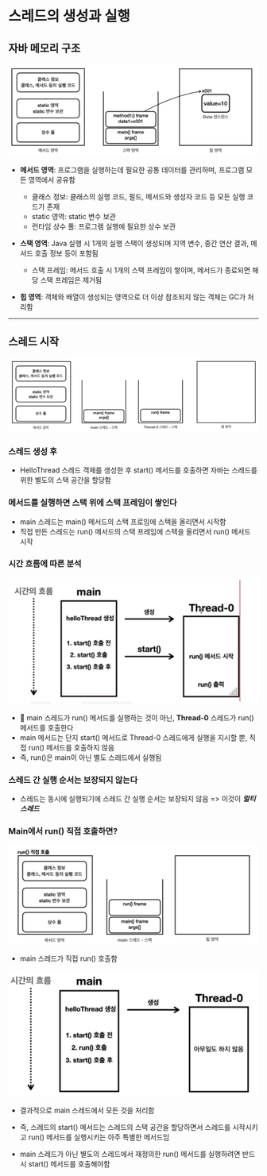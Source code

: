 # 스레드의 생성과 실행

## 자바 메모리 구조
![img_3.png](img_3.png)

* **메서드 영역**: 프로그램을 실행하는데 필요한 공통 데이터를 관리하며, 프로그램 모든 영역에서 공유함
  * 클래스 정보: 클래스의 실행 코드, 필드, 메서드와 생성자 코드 등 모든 실행 코드가 존재
  * static 영역: static 변수 보관
  * 런타임 상수 풀: 프로그램 실행에 필요한 상수 보관  
  

* **스택 영역**: Java 실행 시 1개의 실행 스택이 생성되며 지역 변수, 중간 연산 결과, 메서드 호출 정보 등이 포함됨
  * 스택 프레임: 메서드 호출 시 1개의 스택 프레임이 쌓이며, 메서드가 종료되면 해당 스택 프레임은 제거됨
    

* **힙 영역**: 객체와 배열이 생성되는 영역으로 더 이상 참조되지 않는 객체는 GC가 처리함
  

--- 
  

## 스레드 시작
![img_4.png](img_4.png)
### 스레드 생성 후
* HelloThread 스레드 객체를 생성한 후 start() 메서드를 호출하면 자바는 스레드를 위한 별도의 스택 공간을 할당함  
  
### 메서드를 실행하면 스택 위에 스택 프레임이 쌓인다
* main 스레드는 main() 메서드의 스택 프로임에 스택을 올리면서 시작함
* 직접 만든 스레드는 run() 메서드의 스택 프레임에 스택을 올리면서 run() 메서드 시작

### 시간 흐름에 따른 분석
![img_5.png](img_5.png)
* 🌟 main 스레드가 run() 메서드를 실행하는 것이 아닌, **Thread-0** 스레드가 run() 메서드를 호출한다
* main 메서드는 단지 start() 메서드로 Thread-0 스레드에게 실행을 지시할 뿐, 직접 run() 메서드를 호출하지 않음
* 즉, run()은 main이 아닌 별도 스레드에서 실행됨

### 스레드 간 실행 순서는 보장되지 않는다
* 스레드는 동시에 실행되기에 스레드 간 실행 순서는 보장되지 않음 => 이것이 ***멀티스레드***


### Main에서 run() 직접 호출하면?
![img_6.png](img_6.png)
* main 스레드가 직접 run() 호출함
  
  

![img_7.png](img_7.png)
* 결과적으로 main 스레드에서 모든 것을 처리함

* 즉, 스레드의 start() 메서드는 스레드의 스택 공간을 할당하면서 스레드를 시작시키고 run() 메서드를 실행시키는 아주 특별한 메서드임
* main 스레드가 아닌 별도의 스레드에서 재정의한 run() 메서드를 실행하려면 반드시 start() 메서드를 호출해야함
